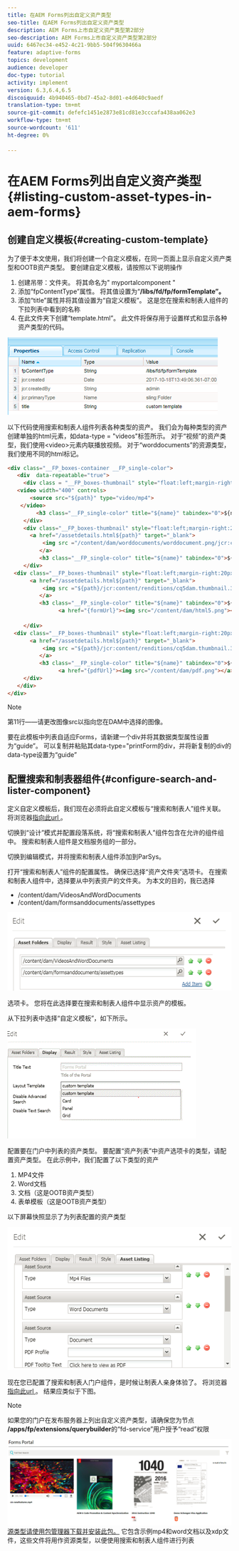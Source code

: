 ```yaml
---
title: 在AEM Forms列出自定义资产类型
seo-title: 在AEM Forms列出自定义资产类型
description: AEM Forms上市自定义资产类型第2部分
seo-description: AEM Forms上市自定义资产类型第2部分
uuid: 6467ec34-e452-4c21-9bb5-504f9630466a
feature: adaptive-forms
topics: development
audience: developer
doc-type: tutorial
activity: implement
version: 6.3,6.4,6.5
discoiquuid: 4b940465-0bd7-45a2-8d01-e4d640c9aedf
translation-type: tm+mt
source-git-commit: defefc1451e2873e81cd81e3cccafa438aa062e3
workflow-type: tm+mt
source-wordcount: '611'
ht-degree: 0%

---
```



# 在AEM Forms列出自定义资产类型{#listing-custom-asset-types-in-aem-forms}

## 创建自定义模板{#creating-custom-template}


为了便于本文使用，我们将创建一个自定义模板，在同一页面上显示自定义资产类型和OOTB资产类型。 要创建自定义模板，请按照以下说明操作

1. 创建吊带：文件夹。 将其命名为&quot; myportalcomponent &quot;
1. 添加“fpContentType”属性。 将其值设置为“**/libs/fd/fp/formTemplate”。**
1. 添加“title”属性并将其值设置为“自定义模板”。 这是您在搜索和制表人组件的下拉列表中看到的名称
1. 在此文件夹下创建“template.html”。 此文件将保存用于设置样式和显示各种资产类型的代码。

![appsfolder](assets/appsfolder_.png)

以下代码使用搜索和制表人组件列表各种类型的资产。 我们会为每种类型的资产创建单独的html元素，如data-type = &quot;videos&quot;标签所示。 对于“视频”的资产类型，我们使用&lt;video>元素内联播放视频。 对于“worddocuments”的资源类型，我们使用不同的html标记。

```html
<div class="__FP_boxes-container __FP_single-color">
   <div  data-repeatable="true">
     <div class = "__FP_boxes-thumbnail" style="float:left;margin-right:20px;" data-type = "videos">
   <video width="400" controls>
       <source src="${path}" type="video/mp4">
    </video>
         <h3 class="__FP_single-color" title="${name}" tabindex="0">${name}</h3>
     </div>
     <div class="__FP_boxes-thumbnail" style="float:left;margin-right:20px;" data-type = "worddocuments">
       <a href="/assetdetails.html${path}" target="_blank">
           <img src ="/content/dam/worddocuments/worddocument.png/jcr:content/renditions/cq5dam.thumbnail.319.319.png"/>
          </a>
          <h3 class="__FP_single-color" title="${name}" tabindex="0">${name}</h3>
     </div>
  <div class="__FP_boxes-thumbnail" style="float:left;margin-right:20px;" data-type = "xfaForm">
       <a href="/assetdetails.html${path}" target="_blank">
           <img src ="${path}/jcr:content/renditions/cq5dam.thumbnail.319.319.png"/>
          </a>
          <h3 class="__FP_single-color" title="${name}" tabindex="0">${name}</h3>
                <a href="{formUrl}"><img src="/content/dam/html5.png"></a><p>

     </div>
  <div class="__FP_boxes-thumbnail" style="float:left;margin-right:20px;" data-type = "printForm">
       <a href="/assetdetails.html${path}" target="_blank">
           <img src ="${path}/jcr:content/renditions/cq5dam.thumbnail.319.319.png"/>
          </a>
          <h3 class="__FP_single-color" title="${name}" tabindex="0">${name}</h3>
                <a href="{pdfUrl}"><img src="/content/dam/pdf.png"></a><p>
     </div>
   </div>
</div>
```

>[!NOTE]
>
>第11行——请更改图像src以指向您在DAM中选择的图像。
>
>要在此模板中列表自适应Forms，请新建一个div并将其数据类型属性设置为“guide”。 可以复制并粘贴其data-type=&quot;printForm的div，并将新复制的div的data-type设置为“guide”

## 配置搜索和制表器组件{#configure-search-and-lister-component}

定义自定义模板后，我们现在必须将此自定义模板与“搜索和制表人”组件关联。 将浏览器[指向此url ](http://localhost:4502/editor.html/content/AemForms/CustomPortal.html)。

切换到“设计”模式并配置段落系统，将“搜索和制表人”组件包含在允许的组件组中。 搜索和制表人组件是文档服务组的一部分。

切换到编辑模式，并将搜索和制表人组件添加到ParSys。

打开“搜索和制表人”组件的配置属性。 确保已选择“资产文件夹”选项卡。 在搜索和制表人组件中，选择要从中列表资产的文件夹。 为本文的目的，我已选择

* /content/dam/VideosAndWordDocuments
* /content/dam/formsanddocuments/assettypes

![assetfolder](assets/selectingassetfolders.png)

选项卡。 您将在此选择要在搜索和制表人组件中显示资产的模板。

从下拉列表中选择“自定义模板”，如下所示。

![搜索器](assets/searchandlistercomponent.gif)

配置要在门户中列表的资产类型。 要配置“资产列表”中资产选项卡的类型，请配置资产类型。 在此示例中，我们配置了以下类型的资产

1. MP4文件
1. Word文档
1. 文档（这是OOTB资产类型）
1. 表单模板（这是OOTB资产类型）

以下屏幕快照显示了为列表配置的资产类型

![assettypes](assets/assettypes.png)

现在您已配置了搜索和制表人门户组件，是时候让制表人亲身体验了。 将浏览器[指向此url ](http://localhost:4502/content/AemForms/CustomPortal.html?wcmmode=disabled)。 结果应类似于下图。

>[!NOTE]
>
>如果您的门户在发布服务器上列出自定义资产类型，请确保您为节点&#x200B;**/apps/fp/extensions/querybuilder**&#x200B;的“fd-service”用户授予“read”权限

![资](assets/assettypeslistings.png)
[源类型请使用包管理器下载并安装此包。](assets/customassettypekt1.zip) 它包含示例mp4和word文档以及xdp文件，这些文件将用作资源类型，以便使用搜索和制表人组件进行列表
